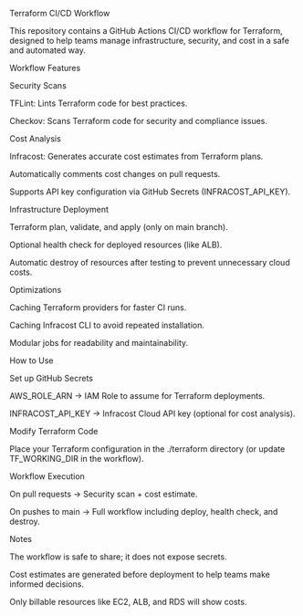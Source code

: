 Terraform CI/CD Workflow

This repository contains a GitHub Actions CI/CD workflow for Terraform, designed to help teams manage infrastructure, security, and cost in a safe and automated way.

Workflow Features

Security Scans

TFLint: Lints Terraform code for best practices.

Checkov: Scans Terraform code for security and compliance issues.

Cost Analysis

Infracost: Generates accurate cost estimates from Terraform plans.

Automatically comments cost changes on pull requests.

Supports API key configuration via GitHub Secrets (INFRACOST_API_KEY).

Infrastructure Deployment

Terraform plan, validate, and apply (only on main branch).

Optional health check for deployed resources (like ALB).

Automatic destroy of resources after testing to prevent unnecessary cloud costs.

Optimizations

Caching Terraform providers for faster CI runs.

Caching Infracost CLI to avoid repeated installation.

Modular jobs for readability and maintainability.

How to Use

Set up GitHub Secrets

AWS_ROLE_ARN → IAM Role to assume for Terraform deployments.

INFRACOST_API_KEY → Infracost Cloud API key (optional for cost analysis).

Modify Terraform Code

Place your Terraform configuration in the ./terraform directory (or update TF_WORKING_DIR in the workflow).

Workflow Execution

On pull requests → Security scan + cost estimate.

On pushes to main → Full workflow including deploy, health check, and destroy.

Notes

The workflow is safe to share; it does not expose secrets.

Cost estimates are generated before deployment to help teams make informed decisions.

Only billable resources like EC2, ALB, and RDS will show costs.